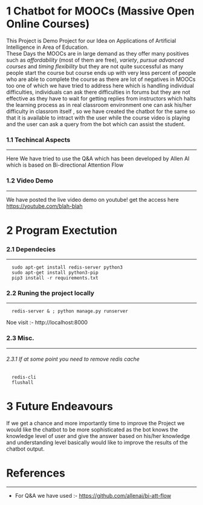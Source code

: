# 1 Chatbot for MOOCs (Massive Open Online Courses)
This Project is Demo Project for our Idea on Applications of Artificial Intelligence in Area of Education. <br> 
These Days the MOOCs are in large demand as they offer many positives such as <i>affordability</i> (most of them are free), <i>variety</i>, <i>pursue advanced courses</i> and <i>timing flexibility</i> but they are not quite successful as many people start the course but course ends up with very less percent of people who are able to complete the course as there are lot of negatives in MOOCs too one of which we have tried to address here which is handling individual difficulties, individuals can ask there difficulties in forums but they are not effective as they have to wait for getting replies from instructors which halts the learning process as in real classroom environment one can ask his/her difficulty in classrom itself , so we have created the chatbot for the same so that it is available to intract with the user while the course video is playing and the user can ask a query from the bot which can assist the student.

### 1.1 Techincal Aspects
---
Here We have tried to use the Q&A which has been developed by Allen AI which is based on Bi-directional Attention Flow
### 1.2 Video Demo
---
We have posted the live video demo on youtube! get the access here
https://youtube.com/blah-blah

# 2 Program Exectution
### 2.1 Dependecies
---
```
  sudo apt-get install redis-server python3
  sudo apt-get install python3-pip
  pip3 install -r requirements.txt
```

### 2.2 Runing the project locally
---
```
  redis-server & ; python manage.py runserver
```
Noe visit :- http://localhost:8000
### 2.3 Misc.
---
###### 2.3.1 If at some point you need to remove redis cache
```
  redis-cli
  flushall
```

# 3 Future Endeavours
If we get a chance and more importantly time to improve the Project we would like the chatbot to be more sophisticated as the bot knows the knowledge level of user and give the answer based on his/her knowledge and understanding level basically would like to improve the results of the chatbot output.

# References
---
* For Q&A we have used :- https://github.com/allenai/bi-att-flow
